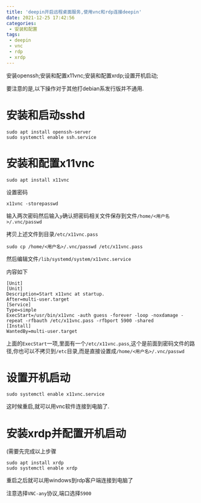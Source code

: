 ```yaml
---
title: 'deepin开启远程桌面服务,使用vnc和rdp连接deepin'
date: 2021-12-25 17:42:56
categories:
 - 安装和配置
tags:
 - deepin
 - vnc
 - rdp
 - xrdp
---
```


安装openssh;安装和配置x11vnc;安装和配置xrdp;设置开机启动;

<!-- more -->

要注意的是,以下操作对于其他打debian系发行版并不通用.

# 安装和启动sshd

```shell
sudo apt install openssh-server
sudo systemctl enable ssh.service
```

# 安装和配置x11vnc

```shell
sudo apt install x11vnc
```

设置密码
```shell
x11vnc -storepasswd
```
输入两次密码然后输入`y`确认把密码相关文件保存到文件`/home/<用户名>/.vnc/passwd`

拷贝上述文件到目录`/etc/x11vnc.pass`

```shell
sudo cp /home/<用户名>/.vnc/passwd /etc/x11vnc.pass
```

然后编辑文件`/lib/systemd/system/x11vnc.service`

内容如下
```
[Unit]
[Unit]
Description=Start x11vnc at startup.
After=multi-user.target
[Service]
Type=simple
ExecStart=/usr/bin/x11vnc -auth guess -forever -loop -noxdamage -repeat -rfbauth /etc/x11vnc.pass -rfbport 5900 -shared
[Install]
WantedBy=multi-user.target
```

上面的`ExecStart`一项,里面有一个`/etc/x11vnc.pass`,这个是前面到密码文件的路径,你也可以不拷贝到`/etc`目录,而是直接设置成`/home/<用户名>/.vnc/passwd`

# 设置开机启动

```shell
sudo systemctl enable x11vnc.service
```

这时候重启,就可以用vnc软件连接到电脑了.

# 安装xrdp并配置开机启动

(需要先完成以上步骤

```shell
sudo apt install xrdp
sudo systemctl enable xrdp
```

重启之后就可以用windows到rdp客户端连接到电脑了

注意选择`VNC-any`协议,端口选择`5900`